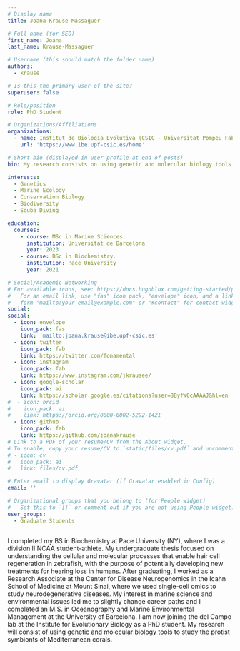 ```yaml
---
# Display name
title: Joana Krause-Massaguer

# Full name (for SEO)
first_name: Joana
last_name: Krause-Massaguer

# Username (this should match the folder name)
authors:
  - krause

# Is this the primary user of the site?
superuser: false

# Role/position
role: PhD Student

# Organizations/Affiliations
organizations:
  - name: Institut de Biologia Evolutiva (CSIC - Universitat Pompeu Fabra)
    url: 'https://www.ibe.upf-csic.es/home'

# Short bio (displayed in user profile at end of posts)
bio: My research consists on using genetic and molecular biology tools coupled with imaging to study the protists symbionts of Mediterranean corals.

interests:
  - Genetics
  - Marine Ecology
  - Conservation Biology
  - Biodiversity
  - Scuba Diving

education:
  courses:
    - course: MSc in Marine Sciences.
      institution: Universitat de Barcelona
      year: 2023
    - course: BSc in Biochemistry.
      institution: Pace University
      year: 2021

# Social/Academic Networking
# For available icons, see: https://docs.hugoblox.com/getting-started/page-builder/#icons
#   For an email link, use "fas" icon pack, "envelope" icon, and a link in the
#   form "mailto:your-email@example.com" or "#contact" for contact widget.
social:
social:
  - icon: envelope
    icon_pack: fas
    link: 'mailto:joana.krause@ibe.upf-csic.es'
  - icon: twitter
    icon_pack: fab
    link: https://twitter.com/fonamental
  - icon: instagram
    icon_pack: fab
    link: https://www.instagram.com/jkrausee/
  - icon: google-scholar
    icon_pack: ai
    link: https://scholar.google.es/citations?user=8ByfW0cAAAAJ&hl=en
#  - icon: orcid
#    icon_pack: ai
#    link: https://orcid.org/0000-0002-5292-1421
  - icon: github
    icon_pack: fab
    link: https://github.com/joanakrause
# Link to a PDF of your resume/CV from the About widget.
# To enable, copy your resume/CV to `static/files/cv.pdf` and uncomment the lines below.
# - icon: cv
#   icon_pack: ai
#   link: files/cv.pdf

# Enter email to display Gravatar (if Gravatar enabled in Config)
email: ''

# Organizational groups that you belong to (for People widget)
#   Set this to `[]` or comment out if you are not using People widget.
user_groups:
  - Graduate Students
---
```


I completed my BS in Biochemistry at Pace University (NY), where I was a division II NCAA student-athlete. My undergraduate thesis focused on understanding the cellular and molecular processes that enable hair cell regeneration in zebrafish, with the purpose of potentially developing new treatments for hearing loss in humans. After graduating, I worked as a Research Associate at the Center for Disease Neurogenomics in the Icahn School of Medicine at Mount Sinai, where we used single-cell omics to study neurodegenerative diseases. My interest in marine science and environmental issues led me to slightly change career paths and I  completed an M.S. in Oceanography and Marine Environmental Management at the University of Barcelona. I am now joining the del Campo lab at the Institute for Evolutionary Biology as a PhD student. My research will consist of using genetic and molecular biology tools to study the protist symbionts of Mediterranean corals.

